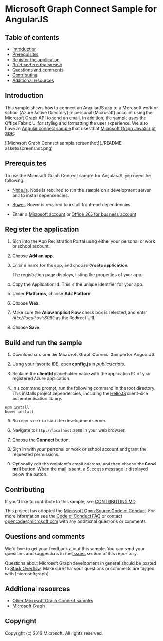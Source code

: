 # Microsoft Graph Connect Sample for AngularJS

## Table of contents

* [Introduction](#introduction)
* [Prerequisites](#prerequisites)
* [Register the application](#register-the-application)
* [Build and run the sample](#build-and-run-the-sample)
* [Questions and comments](#questions-and-comments)
* [Contributing](#contributing)
* [Additional resources](#additional-resources)

## Introduction

This sample shows how to connect an AngularJS app to a Microsoft work or school (Azure Active Directory) or personal (Microsoft) account  using the Microsoft Graph API to send an email. In addition, the sample uses the Office Fabric UI for styling and formatting the user experience.  We also have an [Angular connect sample](https://github.com/microsoftgraph/angular-connect-sample) that uses that [Microsoft Graph JavaScript SDK](https://github.com/microsoftgraph/msgraph-sdk-javascript).

![Microsoft Graph Connect sample screenshot](./README assets/screenshot.png)

## Prerequisites

To use the Microsoft Graph Connect sample for AngularJS, you need the following:
* [Node.js](https://nodejs.org/). Node is required to run the sample on a development server and to install dependencies. 

* [Bower](https://bower.io). Bower is required to install front-end dependencies.

* Either a [Microsoft account](https://www.outlook.com) or [Office 365 for business account](https://msdn.microsoft.com/en-us/office/office365/howto/setup-development-environment#bk_Office365Account)

## Register the application

1. Sign into the [App Registration Portal](https://apps.dev.microsoft.com/) using either your personal or work or school account.

2. Choose **Add an app**.

3. Enter a name for the app, and choose **Create application**. 
	
   The registration page displays, listing the properties of your app.

4. Copy the Application Id. This is the unique identifier for your app. 

5. Under **Platforms**, choose **Add Platform**.

6. Choose **Web**.

7. Make sure the **Allow Implicit Flow** check box is selected, and enter *http://localhost:8080* as the Redirect URI. 

8. Choose **Save**.


## Build and run the sample

1. Download or clone the Microsoft Graph Connect Sample for AngularJS.

2. Using your favorite IDE, open **config.js** in *public/scripts*.

3. Replace the **clientId** placeholder value with the application ID of your registered Azure application.

4. In a command prompt, run the following command in the root directory. This installs project dependencies, including the [HelloJS](http://adodson.com/hello.js/) client-side authententication library.

  ```
npm install
bower install
  ```
  
5. Run `npm start` to start the development server.

6. Navigate to `http://localhost:8080` in your web browser.

7. Choose the **Connect** button.

8. Sign in with your personal or work or school account and grant the requested permissions.

9. Optionally edit the recipient's email address, and then choose the **Send mail** button. When the mail is sent, a Success message is displayed below the button.

## Contributing

If you'd like to contribute to this sample, see [CONTRIBUTING.MD](/CONTRIBUTING.md).

This project has adopted the [Microsoft Open Source Code of Conduct](https://opensource.microsoft.com/codeofconduct/). For more information see the [Code of Conduct FAQ](https://opensource.microsoft.com/codeofconduct/faq/) or contact [opencode@microsoft.com](mailto:opencode@microsoft.com) with any additional questions or comments.

## Questions and comments

We'd love to get your feedback about this sample. You can send your questions and suggestions in the [Issues](https://github.com/microsoftgraph/angular-connect-rest-sample/issues) section of this repository.

Questions about Microsoft Graph development in general should be posted to [Stack Overflow](https://stackoverflow.com/questions/tagged/microsoftgraph). Make sure that your questions or comments are tagged with [microsoftgraph].
  
## Additional resources

- [Other Microsoft Graph Connect samples](https://github.com/MicrosoftGraph?utf8=%E2%9C%93&query=-Connect)
- [Microsoft Graph](http://graph.microsoft.io)

## Copyright
Copyright (c) 2016 Microsoft. All rights reserved.





